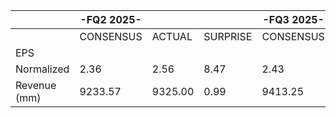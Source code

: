 |  | -FQ2 2025- |  |  | -FQ3 2025- | -FY 2025- | -FY 2026- |  |
| --- | --- | --- | --- | --- | --- | --- | --- |
|  | CONSENSUS | ACTUAL | SURPRISE | CONSENSUS | CONSENSUS | CONSENSUS | GUIDANCE |
| EPS
Normalized | 2.36 | 2.56 | 8.47 | 2.43 | 9.90 | 11.01 | - |
| Revenue (mm) | 9233.57 | 9325.00 | 0.99 | 9413.25 | 37848.05 | 41372.33 | 50000.00 |
